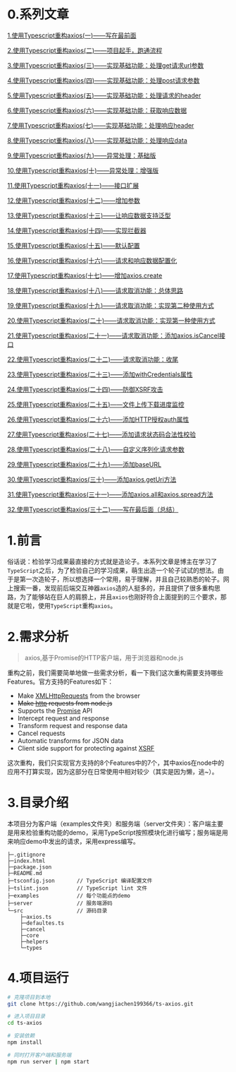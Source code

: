 # 0.系列文章
[1.使用Typescript重构axios(一)——写在最前面](https://www.cnblogs.com/wangjiachen666/p/11234163.html)

[2.使用Typescript重构axios(二)——项目起手，跑通流程](https://www.cnblogs.com/wangjiachen666/p/11234180.html)

[3.使用Typescript重构axios(三)——实现基础功能：处理get请求url参数](https://www.cnblogs.com/wangjiachen666/p/11237521.html)

[4.使用Typescript重构axios(四)——实现基础功能：处理post请求参数](https://www.cnblogs.com/wangjiachen666/p/11243225.html)

[5.使用Typescript重构axios(五)——实现基础功能：处理请求的header](https://www.cnblogs.com/wangjiachen666/p/11254336.html)

[6.使用Typescript重构axios(六)——实现基础功能：获取响应数据](https://www.cnblogs.com/wangjiachen666/p/11256456.html)

[7.使用Typescript重构axios(七)——实现基础功能：处理响应header](https://www.cnblogs.com/wangjiachen666/p/11264442.html)

[8.使用Typescript重构axios(八)——实现基础功能：处理响应data](https://www.cnblogs.com/wangjiachen666/p/11264699.html)

[9.使用Typescript重构axios(九)——异常处理：基础版](https://www.cnblogs.com/wangjiachen666/p/11275512.html)

[10.使用Typescript重构axios(十)——异常处理：增强版](https://www.cnblogs.com/wangjiachen666/p/11279283.html)

[11.使用Typescript重构axios(十一)——接口扩展](https://www.cnblogs.com/wangjiachen666/p/11287814.html)

[12.使用Typescript重构axios(十二)——增加参数](https://www.cnblogs.com/wangjiachen666/p/11291425.html)

[13.使用Typescript重构axios(十三)——让响应数据支持泛型](https://www.cnblogs.com/wangjiachen666/p/11299363.html)

[14.使用Typescript重构axios(十四)——实现拦截器](https://www.cnblogs.com/wangjiachen666/p/11307815.html)

[15.使用Typescript重构axios(十五)——默认配置](https://www.cnblogs.com/wangjiachen666/p/11322592.html)

[16.使用Typescript重构axios(十六)——请求和响应数据配置化](https://www.cnblogs.com/wangjiachen666/p/11323409.html)

[17.使用Typescript重构axios(十七)——增加axios.create](https://www.cnblogs.com/wangjiachen666/p/11326676.html)

[18.使用Typescript重构axios(十八)——请求取消功能：总体思路](https://www.cnblogs.com/wangjiachen666/p/11332690.html)

[19.使用Typescript重构axios(十九)——请求取消功能：实现第二种使用方式](https://www.cnblogs.com/wangjiachen666/p/11332641.html)

[20.使用Typescript重构axios(二十)——请求取消功能：实现第一种使用方式](https://www.cnblogs.com/wangjiachen666/p/11332905.html)

[21.使用Typescript重构axios(二十一)——请求取消功能：添加axios.isCancel接口](https://www.cnblogs.com/wangjiachen666/p/11333726.html)

[22.使用Typescript重构axios(二十二)——请求取消功能：收尾](https://www.cnblogs.com/wangjiachen666/p/11333751.html)

[23.使用Typescript重构axios(二十三)——添加withCredentials属性](https://www.cnblogs.com/wangjiachen666/p/11345881.html)

[24.使用Typescript重构axios(二十四)——防御XSRF攻击](https://www.cnblogs.com/wangjiachen666/p/11351295.html)

[25.使用Typescript重构axios(二十五)——文件上传下载进度监控](https://www.cnblogs.com/wangjiachen666/p/11354442.html)

[26.使用Typescript重构axios(二十六)——添加HTTP授权auth属性](https://www.cnblogs.com/wangjiachen666/p/11357231.html)

[27.使用Typescript重构axios(二十七)——添加请求状态码合法性校验](https://www.cnblogs.com/wangjiachen666/p/11359569.html)

[28.使用Typescript重构axios(二十八)——自定义序列化请求参数](https://www.cnblogs.com/wangjiachen666/p/11373168.html)

[29.使用Typescript重构axios(二十九)——添加baseURL](https://www.cnblogs.com/wangjiachen666/p/11373487.html)

[30.使用Typescript重构axios(三十)——添加axios.getUri方法](https://www.cnblogs.com/wangjiachen666/p/11373863.html)

[31.使用Typescript重构axios(三十一)——添加axios.all和axios.spread方法](https://www.cnblogs.com/wangjiachen666/p/11377084.html)

[32.使用Typescript重构axios(三十二)——写在最后面（总结）](https://www.cnblogs.com/wangjiachen666/p/11377460.html)

# 1.前言

俗话说：检验学习成果最直接的方式就是造论子。本系列文章是博主在学习了`TypeScript`之后，为了检验自己的学习成果，萌生出造一个轮子试试的想法。由于是第一次造轮子，所以想选择一个常用，易于理解，并且自己较熟悉的轮子。网上搜索一番，发现前后端交互神器`axios`造的人挺多的，并且提供了很多重构思路，为了能够站在巨人的肩膀上，并且`axios`也刚好符合上面提到的三个要求，那就是它啦，使用`TypeScript`重构`axios`。

# 2.需求分析

> axios,基于Promise的HTTP客户端，用于浏览器和node.js

重构之前，我们需要简单地做一些需求分析，看一下我们这次重构需要支持哪些 Features。官方支持的Features如下：

- Make [XMLHttpRequests](https://developer.mozilla.org/en-US/docs/Web/API/XMLHttpRequest) from the browser
- ~~Make [http](http://nodejs.org/api/http.html) requests from node.js~~
- Supports the [Promise](https://developer.mozilla.org/en-US/docs/Web/JavaScript/Reference/Global_Objects/Promise) API
- Intercept request and response
- Transform request and response data
- Cancel requests
- Automatic transforms for JSON data
- Client side support for protecting against [XSRF](http://en.wikipedia.org/wiki/Cross-site_request_forgery)

这次重构，我们只实现官方支持的8个Features中的7个，其中axios在node中的应用不打算实现，因为这部分在日常使用中相对较少（其实是因为懒，逃~）。

# 3.目录介绍

本项目分为客户端（examples文件夹）和服务端（server文件夹）：客户端主要是用来检验重构功能的demo，采用TypeScript按照模块化进行编写；服务端是用来响应demo中发出的请求，采用express编写。
```
├─.gitignore
├─index.html
├─package.json
├─README.md
├─tsconfig.json       // TypeScript 编译配置文件
├─tslint.json         // TypeScript lint 文件
├─examples            // 每个功能点的demo
├─server              // 服务端源码
└─src                 // 源码目录
    ├─axios.ts
    ├─defaultes.ts  
    ├─cancel    
    ├─core    
    ├─helpers   
    └─types
```
# 4.项目运行

```bash
# 克隆项目到本地
git clone https://github.com/wangjiachen199366/ts-axios.git

# 进入项目目录
cd ts-axios

# 安装依赖
npm install

# 同时打开客户端和服务端
npm run server | npm start
```
